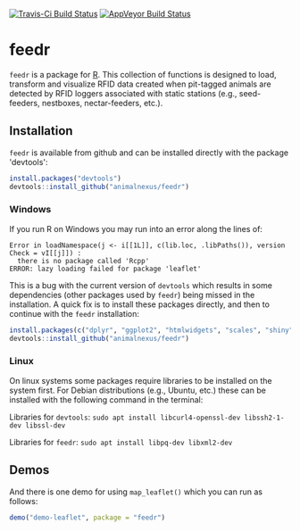 [![Travis-Ci Build Status](https://travis-ci.org/steffilazerte/feedr.svg?branch=master)](https://travis-ci.org/steffilazerte/feedr)
[![AppVeyor Build Status](https://ci.appveyor.com/api/projects/status/github/steffilazerte/feedr?branch=master&svg=true)](https://ci.appveyor.com/project/steffilazerte/feedr)
# feedr

`feedr` is a package for [R](https://www.r-project.org/). This collection of functions is designed to load, transform and visualize RFID data created when pit-tagged animals are detected by RFID loggers associated with static stations (e.g., seed-feeders, nestboxes, nectar-feeders, etc.).

## Installation
`feedr` is available from github and can be installed directly with the package 'devtools':

```r
install.packages("devtools")
devtools::install_github("animalnexus/feedr")
```

### Windows
If you run R on Windows you may run into an error along the lines of:
```
Error in loadNamespace(j <- i[[1L]], c(lib.loc, .libPaths()), version Check = vI[[j]]) :
  there is no package called 'Rcpp'
ERROR: lazy loading failed for package 'leaflet'
```

This is a bug with the current version of `devtools` which results in some dependencies (other packages used by `feedr`) being missed in the installation. A quick fix is to install these packages directly, and then to continue with the `feedr` installation:

```r
install.packages(c("dplyr", "ggplot2", "htmlwidgets", "scales", "shiny", "stringr"))
devtools::install_github("animalnexus/feedr")
```

### Linux
On linux systems some packages require libraries to be installed on the system first. For Debian distributions (e.g., Ubuntu, etc.) these can be installed with the following command in the terminal:

Libraries for `devtools`: `sudo apt install libcurl4-openssl-dev libssh2-1-dev libssl-dev`

Libraries for `feedr`: `sudo apt install libpq-dev libxml2-dev`

## Demos

And there is one demo for using `map_leaflet()` which you can run as follows:

```r
demo("demo-leaflet", package = "feedr")
```
